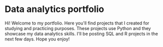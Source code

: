 # Data analytics portfolio
Hi! Welcome to my portfolio. Here you'll find projects that I created for studying and practicing purposes. These projects use Python and they showcase my data analytics skills. I'll be posting SQL and R projects in the next few days. Hope you enjoy!
